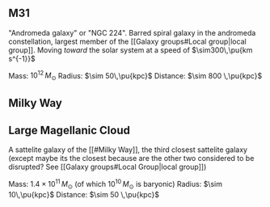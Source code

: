 ## M31
"Andromeda galaxy" or "NGC 224". Barred spiral galaxy in the andromeda constellation, largest member of the [[Galaxy groups#Local group|local group]]. Moving *toward* the solar system at a speed of $\sim300\,\pu{km s^{-1}}$

Mass: $10^{12}\,M_\odot$
Radius: $\sim 50\,\pu{kpc}$
Distance: $\sim 800 \,\pu{kpc}$


## Milky Way


## Large Magellanic Cloud
A sattelite galaxy of the [[#Milky Way]], the third closest sattelite galaxy (except maybe its the closest because are the other two considered to be disrupted? See [[Galaxy groups#Local Group|local group]])

Mass: $1.4\times 10^{11}\,M_\odot$ (of which $10^{10}\,M_\odot$ is baryonic)
Radius: $\sim 10\,\pu{kpc}$
Distance: $\sim 50 \,\pu{kpc}$
